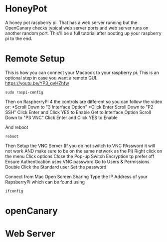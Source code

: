 # HoneyPot
A honey pot raspberry pi. That has a web server running but the OpenCanary checks typical web server ports and web server runs on another random port.
This'll be a full tutorial after booting up your raspberry pi to the end.


# Remote Setup
This is how you can connect your Macbook to your raspberry pi. This is an optional step in case you want a remote GUI.
  https://youtu.be/YP3_gvHZhfw

```linux
sudo raspi-config
```
Then on RaspberryPi 4 the controls are different so you can follow the video or:
 *Scroll Down to "3 Interface Option"
 *Click Enter
  Scroll Down to "P2 SSH"
  Click Enter and Click YES to Enable
  Get to Interface Option
  Scroll Down to "P3 VNC"
  Click Enter and Click YES to Enable

And reboot

```linux
reboot
```

Then Setup the VNC Server (If you do not switch to VNC PAssword it will not work AND make sure to be on the same network as the Pi)
  Right click on the menu
  Click options
  Close the Pop-up
  Switch Encryption tp prefer off
  Ensure Authentication uses VNC password
  Go to Users & Permissions
  Double Click the Standard user
  Set the password

Connect from Mac
  Open Screen Sharing
  Type the IP Address of your RapsberryPi which can be found using
```linux
ifconfig
```

# openCanary


# Web Server
